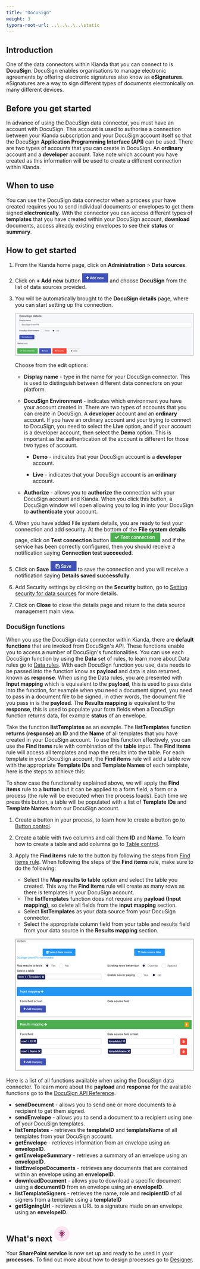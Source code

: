 ```yaml
---
title: "DocuSign"
weight: 3
typora-root-url: ..\..\..\..\static
---
```


## Introduction

One of the data connectors within Kianda that you can connect to is **DocuSign**. DocuSign enables organisations to manage electronic agreements by offering electronic signatures also know as **eSignatures**. eSignatures are a way to sign different types of documents electronically on many different devices.  

## Before you get started

In advance of using the DocuSign data connector, you must have an account with DocuSign. This account is used to authorise a connection between your Kianda subscription and your DocuSign account itself so that the DocuSign **Application Programming Interface (API)** can be used. There are two types of accounts that you can create in DocuSign. An **ordinary** account and a **developer** account. Take note which account you have created as this information will be used to create a different connection within Kianda.

## When to use

You can use the DocuSign data connector when a process your have created requires you to send individual documents or envelopes to get them signed **electronically**. With the connector you can access different types of **templates** that you have created within your DocuSign account, **download** documents, access already existing envelopes to see their **status** or **summary**. 

## How to get started

1. From the Kianda home page, click on **Administration** > **Data sources**.

2. Click on **+ Add new** button ![Add new data connector button](/images/addnew.png) and choose **DocuSign** from the list of data sources provided.

3. You will be automatically brought to the **DocuSign details** page, where you can start setting up the connection.

   ![DocuSign details page](/images/docusign-details.jpg) 

   Choose from the edit options:

   - **Display name** - type in the name for your DocuSign connector. This is used to distinguish between different data connectors on your platform.
   - **DocuSign Environment** - indicates which environment you have your account created in. There are two types of accounts that you can create in DocuSign. A **developer** account and an **ordinary** account. If you have an ordinary account and your trying to connect to DocuSign, you need to select the **Live** option, and if your account is a developer account, then select the **Demo** option. This is important as the authentication of the account is different for those two types of account.
     - **Demo** - indicates that your DocuSign account is a **developer** account.

     - **Live** - indicates that your DocuSign account is an **ordinary** account.

   - **Authorize** - allows you to **authorize** the connection with your DocuSign account and Kianda. When you click this button, a DocuSign window will open allowing you to log in into your DocuSign to **authenticate** your account.

4. When you have added File system details, you are ready to test your connection and add security. At the bottom of the **File system details** page, click on **Test connection** button ![Test connection for REST Service](/images/test-connection.jpg) and if the service has been correctly configured, then you should receive a notification saying **Connection test succeeded**.

5. Click on **Save** ![Save connection button](/images/save-connection.jpg) to save the connection and you will receive a notification saying **Details saved successfully**.

6. Add Security settings by clicking on the **Security** button, go to [Setting security for data sources](/docs/platform/connectors/#setting-security-for-data-sources) for more details.

7. Click on **Close** to close the details page and return to the data source management main view.

### DocuSign functions

When you use the DocuSign data connector within Kianda, there are **default functions** that are invoked from DocuSign's API. These functions enable you to access a number of DocuSign's functionalities. You can use each DocuSign function by using the **Data** set of rules, to learn more about Data rules go to [Data rules](/docs/platform/rules/data/). With each DocuSign function you use, data needs to be passed into the function know as **payload** and data is also returned, known as **response**. When using the Data rules, you are presented with **Input mapping** which is equivalent to the **payload**, this is used to pass data into the function, for example when you need a document signed, you need to pass in a document file to be signed, in other words, the document file you pass in is the **payload**. The **Results mapping** is equivalent to the **response**, this is used to populate your form fields when a DocuSign function returns data, for example **status** of an envelope.

Take the function **listTemplates** as an example. The **listTemplates** function **returns (response)** an **ID** and the **Name** of all templates that you have created in your DocuSign account. To use this function effectively, you can use the **Find items** rule with combination of the **table** input. The **Find items** rule will access all templates and map the results into the table. For each template in your DocuSign account, the **Find items** rule will add a table row with the appropriate **Template IDs** and **Template Names** of each template, here is the steps to achieve this:

To show case the functionality explained above, we will apply the **Find items** rule to a **button** but it can be applied to a form field, a form or a process (the rule will be executed when the process loads). Each time we press this button, a table will be populated with a list of **Template IDs** and **Template Names** from our DocuSign account.

1. Create a button in your process, to learn how to create a button go to [Button control](/docs/platform/controls/actions/button/).

2. Create a table with two columns and call them **ID** and **Name**. To learn how to create a table and add columns go to [Table control](/docs/platform/controls/input/table/).

3. Apply the **Find items** rule to the button by following the steps from [Find items rule](/docs/platform/rules/data/find-items/). When following the steps of the **Find items** rule, make sure to do the following:

   - Select the **Map results to table** option and select the table you created. This way the **Find items** rule will create as many rows as there is templates in your DocuSign account. 
   - The **listTemplates** function does not require any **payload (Input mapping)**, so delete all fields from the **input mapping** section.
   - Select **listTemplates** as your data source from your DocuSign connector.
   - Select the appropriate column field from your table and results field from your data source in the **Results mapping** section.

   ![Find items rule ](/images/docusign-find-items.jpg)

Here is a list of all functions available when using the DocuSign data connector. To learn more about the **payload** and **response** for the available functions go to the [DocuSign API Reference](https://developers.docusign.com/docs/esign-rest-api/reference/).

- **sendDocument** - allows you to send one or more documents to a recipient to get them signed.
- **sendEnvelope** - allows you to send a document to a recipient using one of your DocuSign templates.
- **listTemplates** - retrieves the **templateID** and **templateName** of all templates from your DocuSign account.
- **getEnvelope** - retrieves information from an envelope using an **envelopeID**.
- **getEnvelopeSummary** - retrieves a summary of an envelope using an **envelopeID**.
- **listEnvelopeDocuments** - retrieves any documents that are contained within an envelope using an **envelopeID**.
- **downloadDocument** - allows you to download a specific document using a **documentID** from an envelope using an **envelopeID**.
- **listTemplateSigners** - retrieves the name, role and **recipientID** of all signers from a template using a **templateID**
- **getSigningUrl** - retrieves a URL to a signature made on an envelope using an **envelopeID**.

## What's next  ![Idea icon](/images/18.png)

Your **SharePoint service** is now set up and ready to be used in your **processes**. To find out more about how to design processes go to [Designer](/docs/platform/application-designer/designer/).

